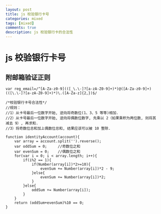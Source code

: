 ```yaml
---
layout: post
title: js 校验银行卡号
categories: mixed
tags: [mixed]
comments: true
description: js 校验银行卡的合法性
---
```



# js 校验银行卡号


## 附邮箱验证正则

    var reg_email=/^[A-Za-z0-9](([_\.\-]?[a-zA-Z0-9]+)*)@([A-Za-z0-9]+)(([\.\-]?[a-zA-Z0-9]+)*)\.([A-Za-z]{2,})$/

    /*校验银行卡号合法性*/
    //规则：
    //1）从卡号最后一位数字开始, 逆向将奇数位(1、3、5 等等)相加.
    //2）从卡号最后一位数字开始, 逆向将偶数位数字, 先乘以 2（如果乘积为两位数, 则将其减去 9）, 再求和.
    //3）将奇数位总和加上偶数位总和, 结果应该可以被 10 整除.
    
    function identityAccount(account){
        var array = account.split('').reverse();
        var oddSum = 0;     //奇数位之和
        var evenSum = 0;    //偶数位之和
        for(var i = 0; i < array.length; i++){
            if(i%2 == 1){
                if(Number(array[i])*2>=10){
                    evenSum += Number(array[i])*2 - 9;
                }else{
                    evenSum += Number(array[i])*2;
                }
            }else{
                oddSum += Number(array[i]);
            }
        }
        return (oddSum+evenSum)%10 == 0;
    }

